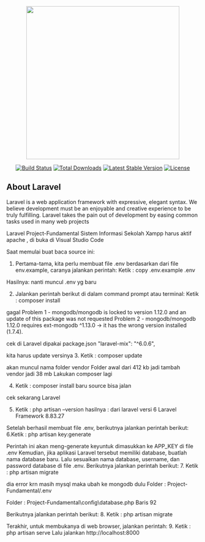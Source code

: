 <p align="center"><a href="https://laravel.com" target="_blank"><img src="https://raw.githubusercontent.com/laravel/art/master/logo-lockup/5%20SVG/2%20CMYK/1%20Full%20Color/laravel-logolockup-cmyk-red.svg" width="400"></a></p>

<p align="center">
<a href="https://travis-ci.org/laravel/framework"><img src="https://travis-ci.org/laravel/framework.svg" alt="Build Status"></a>
<a href="https://packagist.org/packages/laravel/framework"><img src="https://img.shields.io/packagist/dt/laravel/framework" alt="Total Downloads"></a>
<a href="https://packagist.org/packages/laravel/framework"><img src="https://img.shields.io/packagist/v/laravel/framework" alt="Latest Stable Version"></a>
<a href="https://packagist.org/packages/laravel/framework"><img src="https://img.shields.io/packagist/l/laravel/framework" alt="License"></a>
</p>

## About Laravel

Laravel is a web application framework with expressive, elegant syntax. We believe development 
must be an enjoyable and creative experience to be truly fulfilling. Laravel takes the pain out of development by 
easing common tasks used in many web projects

Laravel Project-Fundamental Sistem Informasi Sekolah
Xampp harus aktif apache , di buka di Visual Studio Code

Saat memulai buat baca source ini:
1. Pertama-tama, kita perlu membuat file .env berdasarkan dari file env.example, caranya jalankan perintah:
Ketik :  copy .env.example .env   

Hasilnya: nanti muncul .env  yg baru

2. Jalankan perintah berikut di dalam command prompt atau terminal:
Ketik : composer install

gagal
Problem 1
    - mongodb/mongodb is locked to version 1.12.0 and an update of this package was not requested
Problem 2
    - mongodb/mongodb 1.12.0 requires ext-mongodb ^1.13.0 -> it has the wrong version installed (1.7.4).

cek di Laravel dipakai package.json
"laravel-mix": "^6.0.6",

kita harus update  versinya
3. Ketik : composer update

akan muncul nama folder vendor  Folder awal dari 412 kb jadi tambah vendor  jadi 38 mb
Lakukan composer lagi

4. Ketik : composer install
baru source bisa jalan

cek sekarang Laravel

5. Ketik : php artisan –version
hasilnya : dari laravel versi 6
Laravel Framework 8.83.27

Setelah berhasil membuat file .env, berikutnya jalankan perintah berikut:
6.Ketik : php artisan key:generate

Perintah ini akan meng-generate keyuntuk dimasukkan ke APP_KEY di file .env
Kemudian, jika aplikasi Laravel tersebut memiliki database, buatlah nama database baru. Lalu sesuaikan nama database, username, dan password database di file .env.
Berikutnya jalankan perintah berikut:
7. Ketik : php artisan migrate

dia error krn masih mysql maka ubah ke mongodb dulu
Folder : Project-Fundamental/.env

Folder : Project-Fundamental\config\database.php  Baris 92

Berikutnya jalankan perintah berikut:
8. Ketik : php artisan migrate

Terakhir, untuk membukanya di web browser, jalankan perintah:
9. Ketik : php artisan serve
Lalu jalankan http://localhost:8000
